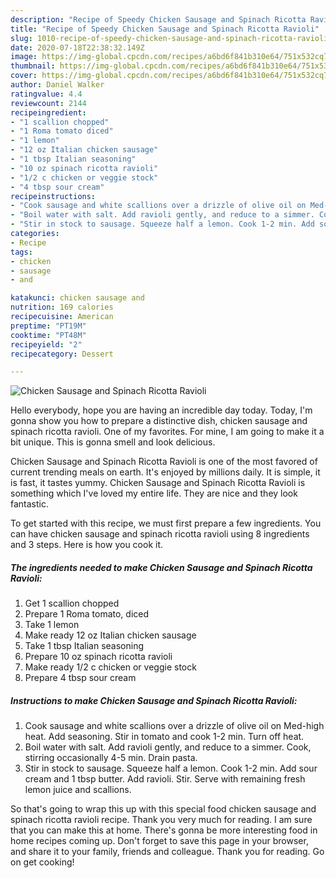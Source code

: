 ```yaml
---
description: "Recipe of Speedy Chicken Sausage and Spinach Ricotta Ravioli"
title: "Recipe of Speedy Chicken Sausage and Spinach Ricotta Ravioli"
slug: 1010-recipe-of-speedy-chicken-sausage-and-spinach-ricotta-ravioli
date: 2020-07-18T22:38:32.149Z
image: https://img-global.cpcdn.com/recipes/a6bd6f841b310e64/751x532cq70/chicken-sausage-and-spinach-ricotta-ravioli-recipe-main-photo.jpg
thumbnail: https://img-global.cpcdn.com/recipes/a6bd6f841b310e64/751x532cq70/chicken-sausage-and-spinach-ricotta-ravioli-recipe-main-photo.jpg
cover: https://img-global.cpcdn.com/recipes/a6bd6f841b310e64/751x532cq70/chicken-sausage-and-spinach-ricotta-ravioli-recipe-main-photo.jpg
author: Daniel Walker
ratingvalue: 4.4
reviewcount: 2144
recipeingredient:
- "1 scallion chopped"
- "1 Roma tomato diced"
- "1 lemon"
- "12 oz Italian chicken sausage"
- "1 tbsp Italian seasoning"
- "10 oz spinach ricotta ravioli"
- "1/2 c chicken or veggie stock"
- "4 tbsp sour cream"
recipeinstructions:
- "Cook sausage and white scallions over a drizzle of olive oil on Med-high heat. Add seasoning. Stir in tomato and cook 1-2 min. Turn off heat."
- "Boil water with salt. Add ravioli gently, and reduce to a simmer. Cook, stirring occasionally 4-5 min. Drain pasta."
- "Stir in stock to sausage. Squeeze half a lemon. Cook 1-2 min. Add sour cream and 1 tbsp butter. Add ravioli. Stir. Serve with remaining fresh lemon juice and scallions."
categories:
- Recipe
tags:
- chicken
- sausage
- and

katakunci: chicken sausage and 
nutrition: 169 calories
recipecuisine: American
preptime: "PT19M"
cooktime: "PT48M"
recipeyield: "2"
recipecategory: Dessert

---
```



![Chicken Sausage and Spinach Ricotta Ravioli](https://img-global.cpcdn.com/recipes/a6bd6f841b310e64/751x532cq70/chicken-sausage-and-spinach-ricotta-ravioli-recipe-main-photo.jpg)

Hello everybody, hope you are having an incredible day today. Today, I'm gonna show you how to prepare a distinctive dish, chicken sausage and spinach ricotta ravioli. One of my favorites. For mine, I am going to make it a bit unique. This is gonna smell and look delicious.



Chicken Sausage and Spinach Ricotta Ravioli is one of the most favored of current trending meals on earth. It's enjoyed by millions daily. It is simple, it is fast, it tastes yummy. Chicken Sausage and Spinach Ricotta Ravioli is something which I've loved my entire life. They are nice and they look fantastic.


To get started with this recipe, we must first prepare a few ingredients. You can have chicken sausage and spinach ricotta ravioli using 8 ingredients and 3 steps. Here is how you cook it.

<!--inarticleads1-->

##### The ingredients needed to make Chicken Sausage and Spinach Ricotta Ravioli:

1. Get 1 scallion chopped
1. Prepare 1 Roma tomato, diced
1. Take 1 lemon
1. Make ready 12 oz Italian chicken sausage
1. Take 1 tbsp Italian seasoning
1. Prepare 10 oz spinach ricotta ravioli
1. Make ready 1/2 c chicken or veggie stock
1. Prepare 4 tbsp sour cream




<!--inarticleads2-->

##### Instructions to make Chicken Sausage and Spinach Ricotta Ravioli:

1. Cook sausage and white scallions over a drizzle of olive oil on Med-high heat. Add seasoning. Stir in tomato and cook 1-2 min. Turn off heat.
1. Boil water with salt. Add ravioli gently, and reduce to a simmer. Cook, stirring occasionally 4-5 min. Drain pasta.
1. Stir in stock to sausage. Squeeze half a lemon. Cook 1-2 min. Add sour cream and 1 tbsp butter. Add ravioli. Stir. Serve with remaining fresh lemon juice and scallions.




So that's going to wrap this up with this special food chicken sausage and spinach ricotta ravioli recipe. Thank you very much for reading. I am sure that you can make this at home. There's gonna be more interesting food in home recipes coming up. Don't forget to save this page in your browser, and share it to your family, friends and colleague. Thank you for reading. Go on get cooking!
